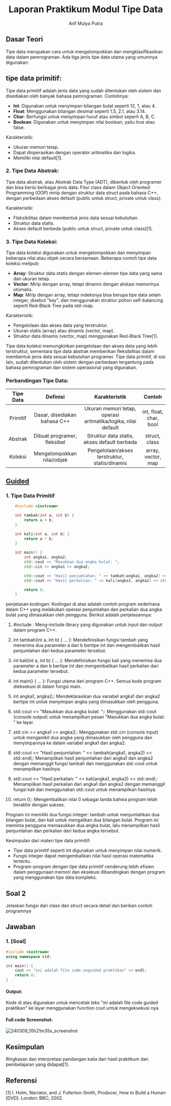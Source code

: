 # <h1 align="center">Laporan Praktikum Modul Tipe Data</h1>
<p align="center">Arif Mulya Putra</p>

## Dasar Teori

Tipe data merupakan cara untuk mengelompokkan dan mengklasifikasikan data dalam pemrograman. Ada tiga jenis tipe data utama yang umumnya digunakan:

## tipe data primitif:
Tipe data primitif adalah jenis data yang sudah ditentukan oleh sistem dan disediakan oleh banyak bahasa pemrograman. Contohnya:

- **Int**: Digunakan untuk menyimpan bilangan bulat seperti 12, 1, atau 4.
- **Float**: Menggunakan bilangan desimal seperti 1.5, 2.1, atau 3.14.
- **Char**: Berfungsi untuk menyimpan huruf atau simbol seperti A, B, C.
- **Boolean**: Digunakan untuk menyimpan nilai boolean, yaitu true atau false.

Karakteristik:

- Ukuran memori tetap.
- Dapat dioperasikan dengan operator aritmatika dan logika.
- Memiliki nilai default[1].

### 2. Tipe Data Abstrak:

Tipe data abstrak, atau Abstrak Data Type (ADT), dibentuk oleh programer dan bisa berisi berbagai jenis data. Fitur class dalam Object Oriented Programming (OOP) mirip dengan struktur data struct pada bahasa C++, dengan perbedaan akses default (public untuk struct, private untuk class).

Karakteristik:

- Fleksibilitas dalam membentuk jenis data sesuai kebutuhan.
- Struktur data statis.
- Akses default berbeda (public untuk struct, private untuk class)[1].

### 3. Tipe Data Koleksi:

Tipe data koleksi digunakan untuk mengelompokkan dan menyimpan beberapa nilai atau objek secara bersamaan. Beberapa contoh tipe data koleksi meliputi:

- **Array**: Struktur data statis dengan elemen-elemen tipe data yang sama dan ukuran tetap.
- **Vector**: Mirip dengan array, tetapi dinamis dengan alokasi memorinya otomatis.
- **Map**: Mirip dengan array, tetapi indeksnya bisa berupa tipe data selain integer, disebut "key", dan menggunakan struktur pohon self-balancing seperti Red-Black Tree pada std::map.

Karakteristik:

- Pengelolaan dan akses data yang terstruktur.
- Ukuran statis (array) atau dinamis (vector, map).
- Struktur data dinamis (vector, map) menggunakan Red-Black Tree[1].

Tipe data koleksi memungkinkan pengelolaan dan akses data yang lebih terstruktur, sementara tipe data abstrak memberikan fleksibilitas dalam membentuk jenis data sesuai kebutuhan programer. Tipe data primitif, di sisi lain, sudah ditentukan oleh sistem dengan perbedaan tergantung pada bahasa pemrograman dan sistem operasional yang digunakan.

### Perbandingan Tipe Data:

| Tipe Data |           Definisi           |                         Karakteristik                         |         Contoh         |
| :-------: | :--------------------------: | :-----------------------------------------------------------: | :--------------------: |
| Primitif  | Dasar, disediakan bahasa C++ | Ukuran memori tetap, operasi aritmatika/logika, nilai default | int, float, char, bool |
|  Abstrak  | Dibuat programer, fleksibel  |          Struktur data statis, akses default berbeda          |     struct, class      |
|  Koleksi  |  Mengelompokkan nilai/objek  |         Pengelolaan/akses terstruktur, statis/dinamis         |   array, vector, map   |

## [Guided](#guided)
### 1. Tipe Data Primitif


```cpp
    #include <iostream>

    int tambah(int a, int b) {
        return a + b;
    }

    int kali(int a, int b) {
        return a * b;
    }

    int main() {
        int angka1, angka2;
        std::cout << "Masukkan dua angka bulat: ";
        std::cin >> angka1 >> angka2;

        std::cout << "Hasil penjumlahan: " << tambah(angka1, angka2) << std::endl;
        std::cout << "Hasil perkalian: " << kali(angka1, angka2) << std::endl;

        return 0;
    }
```
penjelasan kodingan:
Kodingan di atas adalah contoh program sederhana dalam C++ yang melakukan operasi penjumlahan dan perkalian dua angka bulat yang dimasukkan oleh pengguna. Berikut adalah penjelasannya:

1. #include <iostream>: Meng-include library <iostream> yang digunakan untuk input dan output dalam program C++.

2. int tambah(int a, int b) { ... }: Mendefinisikan fungsi tambah yang menerima dua parameter a dan b bertipe int dan mengembalikan hasil penjumlahan dari kedua parameter tersebut.

3. int kali(int a, int b) { ... }: Mendefinisikan fungsi kali yang menerima dua parameter a dan b bertipe int dan mengembalikan hasil perkalian dari kedua parameter tersebut.

4. int main() { ... }: Fungsi utama dari program C++. Semua kode program dieksekusi di dalam fungsi main.

5. int angka1, angka2;: Mendeklarasikan dua variabel angka1 dan angka2 bertipe int untuk menyimpan angka yang dimasukkan oleh pengguna.

6. std::cout << "Masukkan dua angka bulat: ";: Menggunakan std::cout (console output) untuk menampilkan pesan "Masukkan dua angka bulat: " ke layar.

7. std::cin >> angka1 >> angka2;: Menggunakan std::cin (console input) untuk mengambil dua angka yang dimasukkan oleh pengguna dan menyimpannya ke dalam variabel angka1 dan angka2.

8. std::cout << "Hasil penjumlahan: " << tambah(angka1, angka2) << std::endl;: Menampilkan hasil penjumlahan dari angka1 dan angka2 dengan memanggil fungsi tambah dan menggunakan std::cout untuk menampilkan hasilnya.

9. std::cout << "Hasil perkalian: " << kali(angka1, angka2) << std::endl;: Menampilkan hasil perkalian dari angka1 dan angka2 dengan memanggil fungsi kali dan menggunakan std::cout untuk menampilkan hasilnya.

10. return 0;: Mengembalikan nilai 0 sebagai tanda bahwa program telah berakhir dengan sukses.

Program ini memiliki dua fungsi integer: tambah untuk menjumlahkan dua bilangan bulat, dan kali untuk mengalikan dua bilangan bulat. Program ini meminta pengguna memasukkan dua angka bulat, lalu menampilkan hasil penjumlahan dan perkalian dari kedua angka tersebut.

Kesimpulan dari materi tipe data primitif:
- Tipe data primitif seperti int digunakan untuk menyimpan nilai numerik.
- Fungsi integer dapat mengembalikan nilai hasil operasi matematika tertentu.
- Program-program dengan tipe data primitif cenderung lebih efisien dalam penggunaan memori dan eksekusi dibandingkan dengan program yang menggunakan tipe data kompleks.

## Soal 2
Jelaskan fungsi dari class dan struct  secara detail dan berikan contoh programnya

## Jawaban

### 1. [Soal]

```C++
#include <iostream>
using namespace std;

int main() {
    cout << "ini adalah file code unguided praktikan" << endl;
    return 0;
}
```
#### Output:

Kode di atas digunakan untuk mencetak teks "ini adalah file code guided praktikan" ke layar menggunakan function cout untuk mengeksekusi nya.

#### Full code Screenshot:
![240309_10h21m35s_screenshot](https://github.com/suxeno/Struktur-Data-Assignment/assets/111122086/41e9641c-ad4e-4e50-9ca4-a0215e336b04)


## Kesimpulan
Ringkasan dan interpretasi pandangan kalia dari hasil praktikum dan pembelajaran yang didapat[1].

## Referensi
[1] I. Holm, Narrator, and J. Fullerton-Smith, Producer, How to Build a Human [DVD]. London: BBC; 2002.
